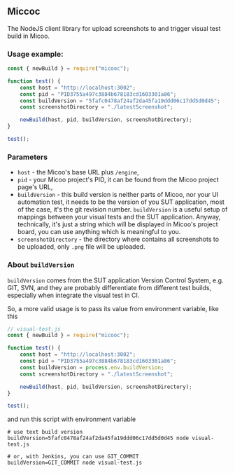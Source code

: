 Miccoc
--

The NodeJS client library for upload screenshots to and trigger visual test build in Micoo.

### Usage example:
```javascript
const { newBuild } = require("micooc");

function test() {
    const host = "http://localhost:3002";
    const pid = "PID3755a497c3884b678183cd1603301a86";
    const buildVersion = "5fafc0478af24af2da45fa19ddd06c17dd5d0d45";
    const screenshotDirectory = "./latestScreenshot";

    newBuild(host, pid, buildVersion, screenshotDirectory);
}

test();
```
### Parameters
* `host` - the Micoo's base URL plus `/engine`,
* `pid` - your Micoo project's PID, it can be found from the Micoo project page's URL,
* `buildVersion` - this build version is neither parts of Micoo, nor your UI automation test, it needs to be the version of you SUT application, most of the case, it's the git revision number. `buildVersion` is a useful setup of mappings between your visual tests and the SUT application. Anyway, technically, it's just a string which will be displayed in Micoo's project board, you can use anything which is meaningful to you.
* `screenshotDirectory` - the directory where contains all screenshots to be uploaded, only `.png` file will be uploaded.

### About `buildVersion`
`buildVersion` comes from the SUT application Version Control System, e.g. GIT, SVN, and they are probably differentiate from different test builds, especially when integrate the visual test in CI.

So, a more valid usage is to pass its value from environment variable, like this

```javascript
// visual-test.js
const { newBuild } = require("micooc");

function test() {
    const host = "http://localhost:3002";
    const pid = "PID3755a497c3884b678183cd1603301a86";
    const buildVersion = process.env.buildVersion;
    const screenshotDirectory = "./latestScreenshot";

    newBuild(host, pid, buildVersion, screenshotDirectory);
}

test();
```
and run this script with environment variable

```commandline
# use text build version
buildVersion=5fafc0478af24af2da45fa19ddd06c17dd5d0d45 node visual-test.js

# or, with Jenkins, you can use GIT_COMMIT
buildVersion=GIT_COMMIT node visual-test.js
```
